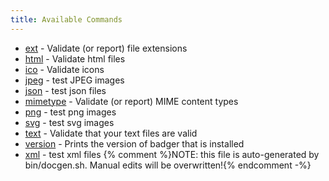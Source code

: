 ```yaml
---
title: Available Commands
---
```

 * [ext](ext.html) - Validate (or report) file extensions
 * [html](html.html) - Validate html files
 * [ico](ico.html) - Validate icons
 * [jpeg](jpeg.html) - test JPEG images
 * [json](json.html) - test json files
 * [mimetype](mimetype.html) - Validate (or report) MIME content types
 * [png](png.html) - test png images
 * [svg](svg.html) - test svg images
 * [text](text.html) - Validate that your text files are valid
 * [version](version.html) - Prints the version of badger that is installed
 * [xml](xml.html) - test xml files
{% comment %}NOTE: this file is auto-generated by bin/docgen.sh.  Manual edits will be overwritten!{% endcomment -%}

